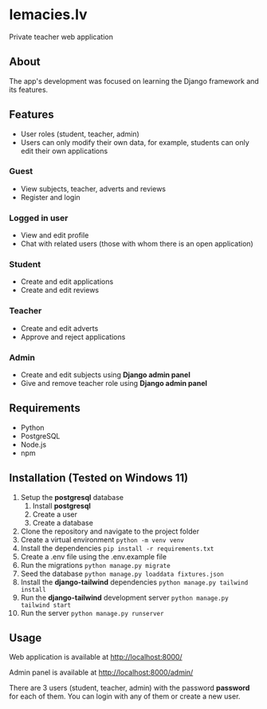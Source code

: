 # Iemacies.lv

Private teacher web application

## About

The app's development was focused on learning the Django framework and its features.

## Features

- User roles (student, teacher, admin)
- Users can only modify their own data, for example, students can only edit their own applications

### Guest

- View subjects, teacher, adverts and reviews
- Register and login

### Logged in user

- View and edit profile
- Chat with related users (those with whom there is an open application)

### Student

- Create and edit applications
- Create and edit reviews

### Teacher

- Create and edit adverts
- Approve and reject applications

### Admin

- Create and edit subjects using **Django admin panel**
- Give and remove teacher role using **Django admin panel**

## Requirements

- Python
- PostgreSQL
- Node.js
- npm

## Installation (Tested on Windows 11)

1. Setup the **postgresql** database
   1. Install **postgresql**
   2. Create a user
   3. Create a database
2. Clone the repository and navigate to the project folder
3. Create a virtual environment `python -m venv venv`
4. Install the dependencies `pip install -r requirements.txt`
5. Create a .env file using the .env.example file
6. Run the migrations `python manage.py migrate`
7. Seed the database `python manage.py loaddata fixtures.json`
8. Install the **django-tailwind** dependencies `python manage.py tailwind install`
9. Run the **django-tailwind** development server `python manage.py tailwind start`
10. Run the server `python manage.py runserver`

## Usage

Web application is available at <http://localhost:8000/>

Admin panel is available at <http://localhost:8000/admin/>

There are 3 users (student, teacher, admin) with the password **password** for each of them. You can login with any of them or create a new user.
